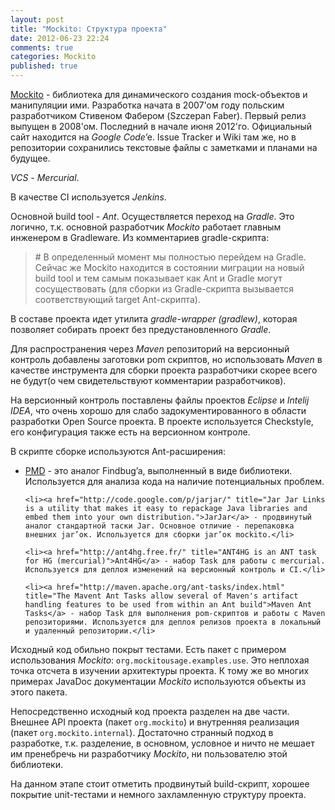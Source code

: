 ```yaml
---
layout: post
title: "Mockito: Структура проекта"
date: 2012-06-23 22:24
comments: true
categories: Mockito
published: true
---
```


<p><a href="https://code.google.com/p/mockito/" rel="nofollow">Mockito</a> - библиотека для динамического создания mock-объектов и манипуляции ими. Разработка начата в 2007'ом году польским разработчиком Стивеном Фабером (Szczepan Faber). Первый релиз выпущен в 2008'ом. Последний в начале июня 2012'го. Официальный сайт находится на <em>Google Code</em>’e. Issue Tracker и Wiki там же, но в репозитории сохранились текстовые файлы с заметками и планами на будущее.</p>

<!--more-->

<p><em>VCS</em> - <em>Mercurial</em>.</p>

<p>В качестве CI используется <em>Jenkins</em>.</p>

<p>Основной build tool - <em>Ant</em>. Осуществляется переход на <em>Gradle</em>. Это логично, т.к. основной разработчик <em>Mockito</em> работает главным инженером в Gradleware. Из комментариев gradle-скрипта:</p>

<blockquote># В определенный момент мы полностью перейдем на Gradle. Сейчас же Mockito находится в состоянии миграции на новый build tool и тем самым показывает как Ant и Gradle могут сосуществовать (для сборки из Gradle-скрипта вызывается соответствующий target Ant-скрипта).</blockquote>

<p>В составе проекта идет утилита <em>gradle-wrapper (gradlew)</em>, которая позволяет собирать проект без предустановленного <em>Gradle</em>.</p>

<p>Для распространения через <em>Maven</em> репозиторий на версионный контроль добавлены заготовки pom скриптов, но использовать <em>Maven</em> в качестве инструмента для сборки проекта разработчики скорее всего не будут(о чем свидетельствуют комментарии разработчиков).</p>

<p>На версионный контроль поставлены файлы проектов <em>Eclipse</em> и <em>Intelij IDEA</em>, что очень хорошо для слабо задокументированного в области разработки Open Source проекта. В проекте используется Checkstyle, его конфигурация также есть на версионном контроле.</p>

<p>В скрипте сборке используются Ant-расширения:</p>
<ul class="enum">
	<li><a href="http://pmd.sourceforge.net/pmd-5.0.0/" title="PMD scans Java source code and looks for potential problems">PMD</a> - это аналог Findbug’a, выполненный в виде библиотеки. Используется для анализа кода на наличие потенциальных проблем.</li>
    
	<li><a href="http://code.google.com/p/jarjar/" title="Jar Jar Links is a utility that makes it easy to repackage Java libraries and embed them into your own distribution.">JarJar</a> - продвинутый аналог стандартной таски Jar. Основное отличие - перепаковка внешних jar’ок. Используется для сборки jar’ок mockito.</li>
	
    <li><a href="http://ant4hg.free.fr/" title="ANT4HG is an ANT task for HG (mercurial)">Ant4HG</a> - набор Task для работы с mercurial. Используется для деплоя изменений на версионный контроль и CI.</li>
	
    <li><a href="http://maven.apache.org/ant-tasks/index.html" title="The Mavent Ant Tasks allow several of Maven's artifact handling features to be used from within an Ant build">Maven Ant Tasks</a> - набор Task для выполнения pom-скриптов и работы с Maven репозиториями. Используется для деплоя релизов проекта в локальный и удаленный репозитории.</li>
</ul>
	
<p>Исходный код обильно покрыт тестами. Есть пакет с примером использования <em>Mockito</em>: <code>org.mockitousage.examples.use</code>. Это неплохая точка отсчета в изучении архитектуры проекта. К тому же во многих примерах JavaDoc документации <em>Mockito</em> используются объекты из этого пакета.</p>

<p>Непосредственно исходный код проекта разделен на две части. Внешнее API проекта (пакет <code>org.mockito</code>) и внутренняя реализация (пакет <code>org.mockito.internal</code>). Достаточно странный подход в разработке, т.к. разделение, в основном, условное и ничто не мешает им пренебречь ни разработчику <em>Mockito</em>, ни пользователю этой библиотеки.</p>

<p>На данном этапе стоит отметить продвинутый build-скрипт, хорошее покрытие unit-тестами и немного захламленную структуру проекта.</p>